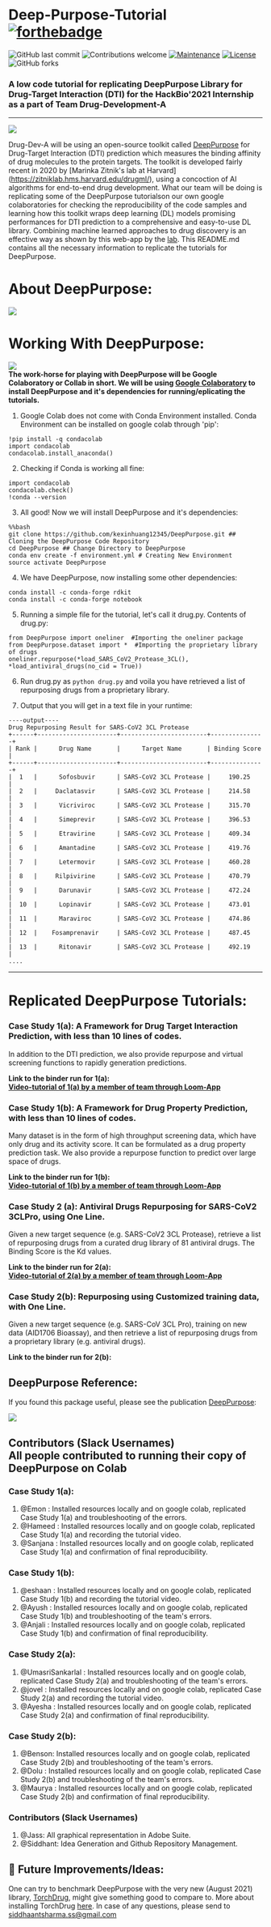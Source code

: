 # Deep-Purpose-Tutorial    [![forthebadge](https://forthebadge.com/images/badges/built-with-science.svg)](https://forthebadge.com)
![GitHub last commit](https://img.shields.io/github/last-commit/ssiddhantsharma/deep-purpose-tutorial)
![Contributions welcome](https://img.shields.io/badge/contributions-welcome-orange.svg)
[![Maintenance](https://img.shields.io/badge/Maintained%3F-yes-green.svg)](https://github.com/ssiddhantsharma/deep-purpose-tutorial/graphs/commit-activity) 
[![License](https://img.shields.io/badge/license-MIT-blue.svg)](https://opensource.org/licenses/MIT)
![GitHub forks](https://img.shields.io/github/forks/ssiddhantsharma/deep-purpose-tutorial?style=social)

### A low code tutorial for replicating DeepPurpose Library for Drug-Target Interaction (DTI) for the HackBio'2021 Internship as a part of Team Drug-Development-A
---

![](https://github.com/ssiddhantsharma/team-greider/blob/main/HackBio.jfif) <br>

Drug-Dev-A will be using an open-source toolkit called [DeepPurpose](https://github.com/kexinhuang12345/DeepPurpose) for Drug-Target Interaction (DTI) prediction which measures the binding affinity of drug molecules to the protein targets. The toolkit is developed fairly recent in 2020 by [Marinka Zitnik's lab at Harvard] (https://zitniklab.hms.harvard.edu/drugml/), using a concoction of AI algorithms for end-to-end drug development. What our team will be doing is replicating some of the DeepPurpose tutorialson our own google colaboratories for checking the reproducibility of the code samples and learning how this toolkit wraps deep learning (DL) models promising performances for DTI prediction to a comprehensive and easy-to-use DL library. Combining machine learned approaches to drug discovery is an effective way as shown by this web-app by the [lab](http://deeppurpose.sunlab.org/). This README.md contains all the necessary information to replicate the tutorials for DeepPurpose. <br>

# About DeepPurpose:
![](/figure1.png) <br>

# Working With DeepPurpose:
![](/figure2.png) <br>
**The work-horse for playing with DeepPurpose will be Google Colaboratory or Collab in short. We will be using [Google Colaboratory](https://colab.research.google.com/) to install DeepPurpose and it's dependencies for running/eplicating the tutorials.** 

1. Google Colab does not come with Conda Environment installed. Conda Environment can be installed on google colab through 'pip': 
```
!pip install -q condacolab
import condacolab 
condacolab.install_anaconda()
``` 
2. Checking if Conda is working all fine:
```
import condacolab
condacolab.check()
!conda --version
```
3. All good! Now we will install DeepPurpose and it's dependencies: 
```
%%bash
git clone https://github.com/kexinhuang12345/DeepPurpose.git ## Cloning the DeepPurpose Code Repository
cd DeepPurpose ## Change Directory to DeepPurpose
conda env create -f environment.yml # Creating New Environment
source activate DeepPurpose
```
4. We have DeepPurpose, now installing some other dependencies:
```%%bash
conda install -c conda-forge rdkit
conda install -c conda-forge notebook
```
5. Running a simple file for the tutorial, let's call it drug.py. Contents of drug.py:
```
from DeepPurpose import oneliner  #Importing the oneliner package
from DeepPurpose.dataset import *  #Importing the proprietary library of drugs
oneliner.repurpose(*load_SARS_CoV2_Protease_3CL(), *load_antiviral_drugs(no_cid = True))
``` 
6. Run drug.py as ```python drug.py``` and voila you have retrieved a list of repurposing drugs from a proprietary library.

7. Output that you will get in a text file in your runtime: 
```
----output----
Drug Repurposing Result for SARS-CoV2 3CL Protease
+------+----------------------+------------------------+---------------+
| Rank |      Drug Name       |      Target Name       | Binding Score |
+------+----------------------+------------------------+---------------+
|  1   |      Sofosbuvir      | SARS-CoV2 3CL Protease |     190.25    |
|  2   |     Daclatasvir      | SARS-CoV2 3CL Protease |     214.58    |
|  3   |      Vicriviroc      | SARS-CoV2 3CL Protease |     315.70    |
|  4   |      Simeprevir      | SARS-CoV2 3CL Protease |     396.53    |
|  5   |      Etravirine      | SARS-CoV2 3CL Protease |     409.34    |
|  6   |      Amantadine      | SARS-CoV2 3CL Protease |     419.76    |
|  7   |      Letermovir      | SARS-CoV2 3CL Protease |     460.28    |
|  8   |     Rilpivirine      | SARS-CoV2 3CL Protease |     470.79    |
|  9   |      Darunavir       | SARS-CoV2 3CL Protease |     472.24    |
|  10  |      Lopinavir       | SARS-CoV2 3CL Protease |     473.01    |
|  11  |      Maraviroc       | SARS-CoV2 3CL Protease |     474.86    |
|  12  |    Fosamprenavir     | SARS-CoV2 3CL Protease |     487.45    |
|  13  |      Ritonavir       | SARS-CoV2 3CL Protease |     492.19    |
....
```
---

# Replicated DeepPurpose Tutorials:
### Case Study 1(a): A Framework for Drug Target Interaction Prediction, with less than 10 lines of codes.
In addition to the DTI prediction, we also provide repurpose and virtual screening functions to rapidly generation predictions.

**Link to the binder run for 1(a):** <br>
**[Video-tutorial of 1(a) by a member of team through Loom-App](https://www.loom.com/share/1564269d811d410c9fcdcfdb2f55967a?sharedAppSource=personal_library)** 

### Case Study 1(b): A Framework for Drug Property Prediction, with less than 10 lines of codes.
Many dataset is in the form of high throughput screening data, which have only drug and its activity score. It can be formulated as a drug property prediction task. We also provide a repurpose function to predict over large space of drugs. 

**Link to the binder run for 1(b):** <br>
**[Video-tutorial of 1(b) by a member of team through Loom-App](https://www.loom.com/share/b38b55e16e184b45a3ae0fde3e3a9df0)** 

### Case Study 2 (a): Antiviral Drugs Repurposing for SARS-CoV2 3CLPro, using One Line.
Given a new target sequence (e.g. SARS-CoV2 3CL Protease), retrieve a list of repurposing drugs from a curated drug library of 81 antiviral drugs. The Binding Score is the Kd values.

**Link to the binder run for 2(a):** <br>
**[Video-tutorial of 2(a) by a member of team through Loom-App](https://www.loom.com/share/7e3eac0a45144b9abb60bbea17383f27)** 

### Case Study 2(b): Repurposing using Customized training data, with One Line.
Given a new target sequence (e.g. SARS-CoV 3CL Pro), training on new data (AID1706 Bioassay), and then retrieve a list of repurposing drugs from a proprietary library (e.g. antiviral drugs).

**Link to the binder run for 2(b):**

## DeepPurpose Reference: 
If you found this package useful, please see the publication [DeepPurpose](https://doi.org/10.1093/bioinformatics/btaa1005):

![](/figure3.gif) <br>

## Contributors (Slack Usernames) <br> All people contributed to running their copy of DeepPurpose on Colab
### Case Study 1(a): 
1. @Emon : Installed resources locally and on google colab, replicated Case Study 1(a) and troubleshooting of the errors.
2. @Hameed : Installed resources locally and on google colab, replicated Case Study 1(a) and recording the tutorial video.
3. @Sanjana : Installed resources locally and on google colab, replicated Case Study 1(a) and confirmation of final reproducibility.

### Case Study 1(b): 
1. @eshaan : Installed resources locally and on google colab, replicated Case Study 1(b) and recording the tutorial video.
2. @Ayush : Installed resources locally and on google colab, replicated Case Study 1(b) and troubleshooting of the team's errors.
3. @Anjali : Installed resources locally and on google colab, replicated Case Study 1(b) and confirmation of final reproducibility.

### Case Study 2(a): 
1. @UmasriSankarlal : Installed resources locally and on google colab, replicated Case Study 2(a) and troubleshooting of the team's errors.
2. @jovel : Installed resources locally and on google colab, replicated Case Study 2(a) and recording the tutorial video.
3. @Ayesha : Installed resources locally and on google colab, replicated Case Study 2(a) and confirmation of final reproducibility.

### Case Study 2(b): 
1. @Benson: Installed resources locally and on google colab, replicated Case Study 2(b) and troubleshooting of the team's errors.
2. @Dolu : Installed resources locally and on google colab, replicated Case Study 2(b) and troubleshooting of the team's errors.
3. @Maurya : Installed resources locally and on google colab, replicated Case Study 2(b) and confirmation of final reproducibility.

### Contributors (Slack Usernames)
1. @Jass: All graphical representation in Adobe Suite. 
2. @Siddhant: Idea Generation and Github Repository Management.

## 🎨 Future Improvements/Ideas: 
One can try to benchmark DeepPurpose with the very new (August 2021) library, [TorchDrug](https://torchdrug.ai/), might give something good to compare to. More about installing TorchDrug [here](https://rmurphy2718.github.io/posts/2021/08/torch-drug-install/). In case of any questions, please send to siddhaantsharma.ss@gmail.com
